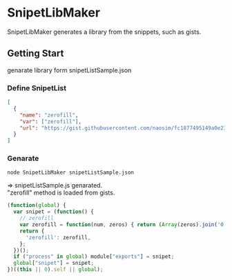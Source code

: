 # SnipetLibMaker
SnipetLibMaker generates a library from the snippets, such as gists.

## Getting Start
genarate library form snipetListSample.json

### Define SnipetList

```json
[
  {
    "name": "zerofill",
    "var": ["zerofill"],
    "url": "https://gist.githubusercontent.com/naosim/fc1877495149a0e2366a/raw/965c3ea537089e965b57d0d380469f7a0a3ff86c/zerofill.js"
  }
]
```
### Genarate

```
node SnipetLibMaker snipetListSample.json
```
=> snipetListSample.js genarated.  
"zerofill" method is loaded from gists.

```javascript
(function(global) {
  var snipet = (function() {
    // zerofill
    var zerofill = function(num, zeros) { return (Array(zeros).join('0') + num).slice(-zeros); };
    return {
      'zerofill': zerofill,
    };
  })();
  if ("process" in global) module["exports"] = snipet;
  global["snipet"] = snipet;
})((this || 0).self || global);

```
